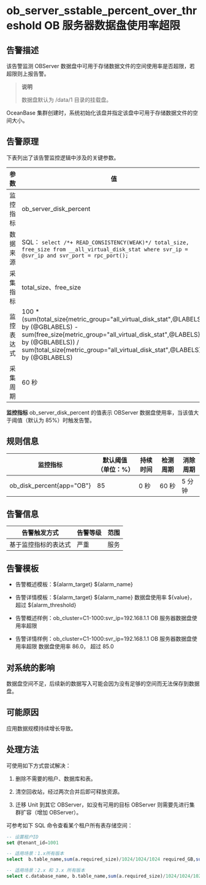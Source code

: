 # ob_server_sstable_percent_over_threshold OB 服务器数据盘使用率超限

## 告警描述

该告警监测 OBServer 数据盘中可用于存储数据文件的空间使用率是否超限，若超限则上报告警。

> **说明**
>
> 数据盘默认为 /data/1 目录的挂载盘。

OceanBase 集群创建时，系统初始化该盘并指定该盘中可用于存储数据文件的空间大小。

## 告警原理

下表列出了该告警监控逻辑中涉及的关键参数。

|  参数   |                                                                                                                         值                                                                                                                          |
|-------|----------------------------------------------------------------------------------------------------------------------------------------------------------------------------------------------------------------------------------------------------|
| 监控指标  | ob_server_disk_percent                                                                                                                                                                                                                             |
| 数据来源  | SQL： ```select /*+ READ_CONSISTENCY(WEAK)*/ total_size, free_size from __all_virtual_disk_stat where svr_ip = @svr_ip and svr_port = rpc_port(); ```                                               |
| 采集指标  | total_size、free_size                                                                                                                                                                                                                               |
| 监控表达式 | 100 \* (sum(total_size{metric_group="all_virtual_disk_stat",@LABELS}) by (@GBLABELS) - sum(free_size{metric_group="all_virtual_disk_stat",@LABELS}) by (@GBLABELS)) / sum(total_size{metric_group="all_virtual_disk_stat",@LABELS}) by (@GBLABELS) |
| 采集周期  | 60 秒                                                                                                                                                                                                                                               |

**监控指标** ob_server_disk_percent 的值表示 OBServer 数据盘使用率，当该值大于阈值（默认为 85%）时触发告警。

## 规则信息

|           监控指标            | 默认阈值（单位：%） | 持续时间 | 检测周期 | 消除周期 |
|---------------------------|------------|------|------|------|
| ob_disk_percent{app="OB"} | 85         | 0 秒  | 60 秒 | 5 分钟 |

## 告警信息

|   告警触发方式   | 告警等级 | 范围 |
|------------|------|----|
| 基于监控指标的表达式 | 严重   | 服务 |

## 告警模板

* 告警概述模板：\${alarm_target} ${alarm_name}

* 告警详情模板：\${alarm_target} \${alarm_name} 数据盘使用率 \${value}， 超过 ${alarm_threshold}

* 告警概述样例：ob_cluster=C1-1000:svr_ip=192.168.1.1 OB 服务器数据盘使用率超限

* 告警详情样例：ob_cluster=C1-1000:svr_ip=192.168.1.1 OB 服务器数据盘使用率超限 数据盘使用率 86.0， 超过 85.0

## 对系统的影响

数据盘空间不足，后续新的数据写入可能会因为没有足够的空间而无法保存到数据盘。

## 可能原因

应用数据规模持续增长导致。

## 处理方法

可使用如下方式尝试解决：

1. 删除不需要的租户、数据库和表。

2. 清空回收站，经过两次合并后即可释放资源。

3. 迁移 Unit 到其它 OBServer，如没有可用的目标 OBServer 则需要先进行集群扩容（增加 OBServer）。

可参考如下 SQL 命令查看某个租户所有表存储空间：

```sql
-- 设置租户ID
set @tenant_id=1001

-- 适用场景：1.x所有版本
select  b.table_name,sum(a.required_size)/1024/1024/1024 required_GB,sum(row_count) as rows from __all_meta_table a, __all_table b where a.table_id = b.table_id and a.zone = 'zone_name' and a.tenant_id = @tenant_id group by a.table_id order by required_GB desc;

-- 适用场景：2.x 和 3.x 所有版本
select c.database_name, b.table_name,sum(a.required_size)/1024/1024/1024  required_GB,sum(row_count)  as  rows  from  __all_virtual_meta_table  a inner join  __all_virtual_table  b on a.table_id=b.table_id inner join __all_virtual_database c on b.database_id=c.database_id where b.table_type<>5 and a.zone  =  'zone_name'  and  a.tenant_id  = @tenant_id group  by  a.table_id  order  by required_GB  desc;
```
